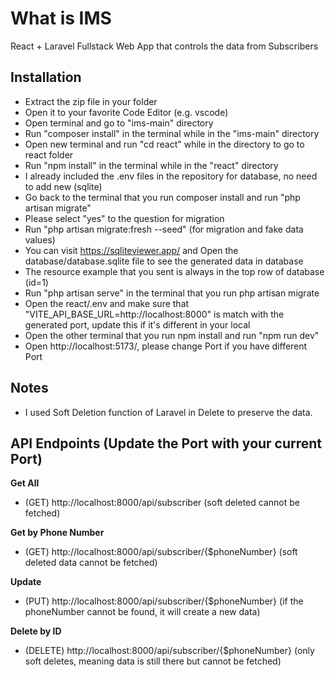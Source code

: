 # What is IMS

React + Laravel Fullstack Web App that controls the data from Subscribers

## Installation

-   Extract the zip file in your folder
-   Open it to your favorite Code Editor (e.g. vscode)
-   Open terminal and go to "ims-main" directory
-   Run "composer install" in the terminal while in the "ims-main" directory
-   Open new terminal and run "cd react" while in the directory to go to react folder
-   Run "npm install" in the terminal while in the "react" directory
-   I already included the .env files in the repository for database, no need to add new (sqlite)
-   Go back to the terminal that you run composer install and run "php artisan migrate"
-   Please select "yes" to the question for migration
-   Run "php artisan migrate:fresh --seed" (for migration and fake data values)
-   You can visit https://sqliteviewer.app/ and Open the database/database.sqlite file to see the generated data in database
-   The resource example that you sent is always in the top row of database (id=1)
-   Run "php artisan serve" in the terminal that you run php artisan migrate
-   Open the react/.env and make sure that "VITE_API_BASE_URL=http://localhost:8000" is match with the generated port, update this if it's different in your local
-   Open the other terminal that you run npm install and run "npm run dev"
-   Open http://localhost:5173/, please change Port if you have different Port

## Notes

-   I used Soft Deletion function of Laravel in Delete to preserve the data.

## API Endpoints (Update the Port with your current Port)

**Get All**

-   (GET) http://localhost:8000/api/subscriber (soft deleted cannot be fetched)

**Get by Phone Number**

-   (GET) http://localhost:8000/api/subscriber/{$phoneNumber} (soft deleted data cannot be fetched)

**Update**

-   (PUT) http://localhost:8000/api/subscriber/{$phoneNumber} (if the phoneNumber cannot be found, it will create a new data)

**Delete by ID**

-   (DELETE) http://localhost:8000/api/subscriber/{$phoneNumber} (only soft deletes, meaning data is still there but cannot be fetched)
